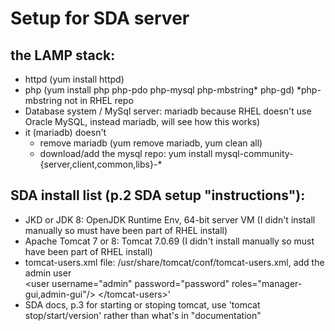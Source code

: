 # Setup for SDA server

## the LAMP stack:
  - httpd (yum install httpd)
  - php (yum install php php-pdo php-mysql php-mbstring* php-gd)  *php-mbstring not in RHEL repo
  - Database system / MySql server: mariadb because RHEL doesn't use Oracle MySQL, instead mariadb, will see how this works)  
  - it (mariadb) doesn't
      - remove mariadb (yum remove mariadb, yum clean all)
      - download/add the mysql repo:  yum install mysql-community-{server,client,common,libs}-*


## SDA install list (p.2 SDA setup "instructions"):
- JKD or JDK 8: OpenJDK Runtime Env, 64-bit server VM  (I didn't install manually so must have been part of RHEL install)
- Apache Tomcat 7 or 8: Tomcat 7.0.69 (I didn't install manually so must have been part of RHEL install)
- tomcat-users.xml file: /usr/share/tomcat/conf/tomcat-users.xml, add the admin user<tomcat-users>  
  \<user username="admin" password="password" roles="manager-gui,admin-gui"\/>  \</tomcat-users\>'
- SDA docs, p.3 for starting or stoping tomcat, use 'tomcat stop/start/version' rather than what's in "documentation"
